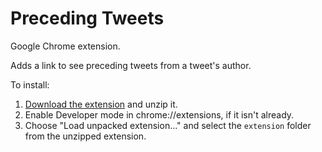 Preceding Tweets
================

Google Chrome extension.

Adds a link to see preceding tweets from a tweet's author.

To install: 

1. [Download the extension](https://github.com/hubgit/preceding-tweets/archive/master.zip) and unzip it.
2. Enable Developer mode in chrome://extensions, if it isn't already.
3. Choose "Load unpacked extension…" and select the `extension` folder from the unzipped extension.
